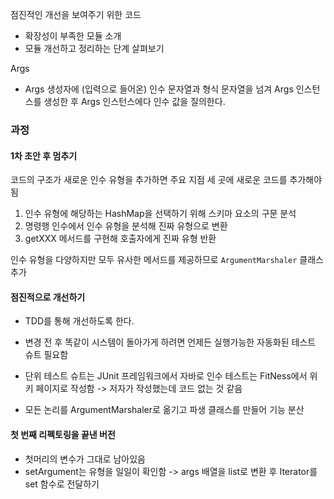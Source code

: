 점진적인 개선을 보여주기 위한 코드
- 확장성이 부족한 모듈 소개
- 모듈 개선하고 정리하는 단계 살펴보기

Args
- Args 생성자에 (입력으로 들어온) 인수 문자열과 형식 문자열을 넘겨 Args 인스턴스를 생성한 후 Args 인스턴스에다 인수 값을 질의한다.

### 과정
#### 1차 초안 후 멈추기
코드의 구조가 새로운 인수 유형을 추가하면 주요 지점 세 곳에 새로운 코드를 추가해야됨
1. 인수 유형에 해당하는 HashMap을 선택하기 위해 스키마 요소의 구문 분석
2. 명령행 인수에서 인수 유형을 분석해 진짜 유형으로 변환
3. getXXX 메서드를 구현해 호출자에게 진짜 유형 반환

인수 유형을 다양하지만 모두 유사한 메서드를 제공하므로 `ArgumentMarshaler` 클래스 추가

#### 점진적으로 개선하기
- TDD를 통해 개선하도록 한다.
- 변경 전 후 똑같이 시스템이 돌아가게 하려면 언제든 실행가능한 자동화된 테스트 슈트 필요함
- 단위 테스트 슈트는 JUnit 프레임워크에서 자바로 인수 테스트는 FitNess에서 위키 페이지로 작성함 -> 저자가 작성했는데 코드 없는 것 같음


- 모든 논리를 ArgumentMarshaler로 옮기고 파생 클래스를 만들어 기능 분산

#### 첫 번째 리펙토링을 끝낸 버전
- 첫머리의 변수가 그대로 남아있음
- setArgument는 유형을 일일이 확인함
    -> args 배열을 list로 변환 후 Iterator를 set 함수로 전달하기
